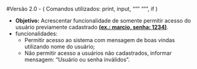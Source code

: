 #Versão 2.0 - ( Comandos utilizados: print, input, “”” “””, if )
<ul>
    <li><b>Objetivo:</b> 
    Acrescentar funcionalidade de somente permitir acesso do usuário previamente cadastrado <b><u>(ex.: marcio, senha: 1234)</u></b>.</li>
    <li>funcionalidades:
        <ul>
            <li>Permitir acesso ao sistema com mensagem de boas vindas utilizando nome do usuário;</li> 
            <li>Não permitir acesso a usuários não cadastrados, informar mensagem: “Usuário ou senha inválidos”.</li>
        </ul>
    </li>
</ul>